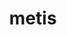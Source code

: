 ---
title: "metis"
layout: cache
categories: [package, v0.18.1]
meta: {"versions": ["4.0.3", "5.1.0"], "compilers": ["gcc@=7.3.1", "gcc@=7.5.0"], "oss": ["amzn2", "ubuntu18.04"], "platforms": ["linux"], "targets": ["aarch64", "graviton2", "x86_64", "x86_64_v3", "x86_64_v4"], "stacks": ["aws-ahug", "aws-ahug-aarch64", "aws-isc", "aws-isc-aarch64", "data-vis-sdk", "e4s", "radiuss", "root"], "num_specs": 10, "num_specs_by_stack": {"e4s": 1, "root": 10, "radiuss": 1, "aws-isc": 2, "aws-ahug": 4, "aws-ahug-aarch64": 4, "aws-isc-aarch64": 2, "data-vis-sdk": 1}}
spec_details: [{"hash": "4blhpz7r2psl2tbnpcxmmbf2ahfjfiac", "compiler": "gcc@=7.5.0", "versions": ["5.1.0"], "os": "ubuntu18.04", "platform": "linux", "target": "x86_64", "variants": ["build_type=Release", "~gdb", "~int64", "patches=4991da9,b1225da", "~real64", "+shared"], "stacks": ["e4s", "root", "radiuss"], "size": "-", "tarball": "https://binaries.spack.io/releases/v0.18.1/build_cache/linux-ubuntu18.04-x86_64/gcc-7.5.0/metis-5.1.0/linux-ubuntu18.04-x86_64-gcc-7.5.0-metis-5.1.0-4blhpz7r2psl2tbnpcxmmbf2ahfjfiac.spack"}, {"hash": "rtahcbtrh3obkakwgbw35o425yyd3k7f", "compiler": "gcc@=7.3.1", "versions": ["5.1.0"], "os": "amzn2", "platform": "linux", "target": "x86_64_v3", "variants": ["build_type=Release", "~gdb", "~int64", "patches=4991da9,b1225da", "~real64", "+shared"], "stacks": ["aws-isc", "root", "aws-ahug"], "size": "-", "tarball": "https://binaries.spack.io/releases/v0.18.1/build_cache/linux-amzn2-x86_64_v3/gcc-7.3.1/metis-5.1.0/linux-amzn2-x86_64_v3-gcc-7.3.1-metis-5.1.0-rtahcbtrh3obkakwgbw35o425yyd3k7f.spack"}, {"hash": "5qk4ugyhgcneg6rciz3k36znbh2x3we4", "compiler": "gcc@=7.3.1", "versions": ["4.0.3"], "os": "amzn2", "platform": "linux", "target": "aarch64", "variants": ["build_type=Release", "~gdb", "~int64", "~real64", "+shared"], "stacks": ["root", "aws-ahug-aarch64"], "size": "-", "tarball": "https://binaries.spack.io/releases/v0.18.1/build_cache/linux-amzn2-aarch64/gcc-7.3.1/metis-4.0.3/linux-amzn2-aarch64-gcc-7.3.1-metis-4.0.3-5qk4ugyhgcneg6rciz3k36znbh2x3we4.spack"}, {"hash": "o27tuusoskbmhiy7vu5dnts3r7ipebp6", "compiler": "gcc@=7.3.1", "versions": ["5.1.0"], "os": "amzn2", "platform": "linux", "target": "aarch64", "variants": ["build_type=Release", "~gdb", "~int64", "patches=4991da9,b1225da", "~real64", "+shared"], "stacks": ["root", "aws-isc-aarch64", "aws-ahug-aarch64"], "size": "-", "tarball": "https://binaries.spack.io/releases/v0.18.1/build_cache/linux-amzn2-aarch64/gcc-7.3.1/metis-5.1.0/linux-amzn2-aarch64-gcc-7.3.1-metis-5.1.0-o27tuusoskbmhiy7vu5dnts3r7ipebp6.spack"}, {"hash": "slpseysxcrzqyrh34ssiznxl7bdcc33g", "compiler": "gcc@=7.3.1", "versions": ["5.1.0"], "os": "amzn2", "platform": "linux", "target": "graviton2", "variants": ["build_type=Release", "~gdb", "~int64", "patches=4991da9,b1225da", "~real64", "+shared"], "stacks": ["root", "aws-isc-aarch64", "aws-ahug-aarch64"], "size": "-", "tarball": "https://binaries.spack.io/releases/v0.18.1/build_cache/linux-amzn2-graviton2/gcc-7.3.1/metis-5.1.0/linux-amzn2-graviton2-gcc-7.3.1-metis-5.1.0-slpseysxcrzqyrh34ssiznxl7bdcc33g.spack"}, {"hash": "gr3sglzj2jajyry3c4rq6ti4dsazy4au", "compiler": "gcc@=7.3.1", "versions": ["5.1.0"], "os": "amzn2", "platform": "linux", "target": "x86_64_v4", "variants": ["build_type=Release", "~gdb", "~int64", "patches=4991da9,b1225da", "~real64", "+shared"], "stacks": ["aws-isc", "root", "aws-ahug"], "size": "-", "tarball": "https://binaries.spack.io/releases/v0.18.1/build_cache/linux-amzn2-x86_64_v4/gcc-7.3.1/metis-5.1.0/linux-amzn2-x86_64_v4-gcc-7.3.1-metis-5.1.0-gr3sglzj2jajyry3c4rq6ti4dsazy4au.spack"}, {"hash": "veseqys7qrxuhysucu6kdhccytgzecbc", "compiler": "gcc@=7.3.1", "versions": ["4.0.3"], "os": "amzn2", "platform": "linux", "target": "x86_64_v4", "variants": ["build_type=Release", "~gdb", "~int64", "~real64", "+shared"], "stacks": ["root", "aws-ahug"], "size": "-", "tarball": "https://binaries.spack.io/releases/v0.18.1/build_cache/linux-amzn2-x86_64_v4/gcc-7.3.1/metis-4.0.3/linux-amzn2-x86_64_v4-gcc-7.3.1-metis-4.0.3-veseqys7qrxuhysucu6kdhccytgzecbc.spack"}, {"hash": "uimywbq3jp7vcy37sn4d4bfkaymofrll", "compiler": "gcc@=7.3.1", "versions": ["4.0.3"], "os": "amzn2", "platform": "linux", "target": "graviton2", "variants": ["build_type=Release", "~gdb", "~int64", "~real64", "+shared"], "stacks": ["root", "aws-ahug-aarch64"], "size": "-", "tarball": "https://binaries.spack.io/releases/v0.18.1/build_cache/linux-amzn2-graviton2/gcc-7.3.1/metis-4.0.3/linux-amzn2-graviton2-gcc-7.3.1-metis-4.0.3-uimywbq3jp7vcy37sn4d4bfkaymofrll.spack"}, {"hash": "2fxvhnb6gvwgyqfyjmz7pywgpcjhnrlt", "compiler": "gcc@=7.5.0", "versions": ["5.1.0"], "os": "ubuntu18.04", "platform": "linux", "target": "x86_64", "variants": ["build_type=Release", "~gdb", "~int64", "patches=4991da9,b1225da", "~real64", "+shared"], "stacks": ["root", "data-vis-sdk"], "size": "-", "tarball": "https://binaries.spack.io/releases/v0.18.1/build_cache/linux-ubuntu18.04-x86_64/gcc-7.5.0/metis-5.1.0/linux-ubuntu18.04-x86_64-gcc-7.5.0-metis-5.1.0-2fxvhnb6gvwgyqfyjmz7pywgpcjhnrlt.spack"}, {"hash": "qp5azvoj6xswva6dddvqztkk4ywt4uuk", "compiler": "gcc@=7.3.1", "versions": ["4.0.3"], "os": "amzn2", "platform": "linux", "target": "x86_64_v3", "variants": ["build_type=Release", "~gdb", "~int64", "~real64", "+shared"], "stacks": ["root", "aws-ahug"], "size": "-", "tarball": "https://binaries.spack.io/releases/v0.18.1/build_cache/linux-amzn2-x86_64_v3/gcc-7.3.1/metis-4.0.3/linux-amzn2-x86_64_v3-gcc-7.3.1-metis-4.0.3-qp5azvoj6xswva6dddvqztkk4ywt4uuk.spack"}]
---